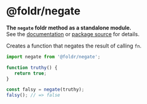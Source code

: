 # @foldr/negate

**The `negate` foldr method as a standalone module.**    
See the [documentation](http://foldr.com/0.0.0/negate) or [package source](https:/github.com/CloudVessel/foldr/blob/master/packages/categories/negate/src/index.js) for details.

Creates a function that negates the result of calling `fn`.

```js
import negate from '@foldr/negate';

function truthy() {
   return true;
}

const falsy = negate(truthy);
falsy(); // => false
```
